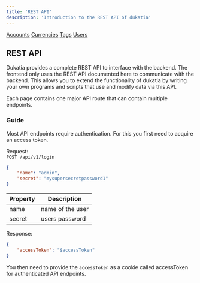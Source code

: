 ```yaml
---
title: 'REST API'
description: 'Introduction to the REST API of dukatia'
---
```


[Accounts](rest_api/accounts)
[Currencies](rest_api/currencies)
[Tags](rest_api/tags)
[Users](rest_api/users)

## REST API

Dukatia provides a complete REST API to interface with the backend. The frontend only uses the REST API documented here to communicate with the backend. This allows you to extend the functionality of dukatia by writing your own programs and scripts that use and modify data via this API.

Each page contains one major API route that can contain multiple endpoints.

### Guide

Most API endpoints require authentication. For this you first need to acquire an access token.

Request:  
`POST /api/v1/login`
```json
{
	"name": "admin",
	"secret": "mysupersecretpassword1"
}
```

| Property | Description |
| ----------- | ----------- |
| name | name of the user |
| secret | users password | 

Response:
```json
{
	"accessToken": "$accessToken"
}
```
You then need to provide the `accessToken` as a cookie called accessToken for authenticated API endpoints.